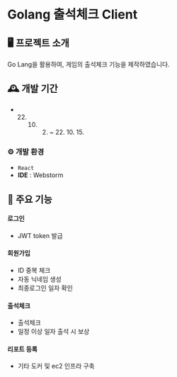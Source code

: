 # Golang 출석체크 Client


## 🖥️ 프로젝트 소개
Go Lang을 활용하여, 게임의 출석체크 기능을 제작하였습니다.
<br>

## 🕰️ 개발 기간
* 22. 10. 2. ~ 22. 10. 15.

### ⚙️ 개발 환경
- `React`
- **IDE** : Webstorm

## 📌 주요 기능
#### 로그인
- JWT token 발급
#### 회원가입
- ID 중복 체크
- 자동 닉네임 생성
- 최종로그인 일자 확인
#### 출석체크
- 출석체크
- 일정 이상 일자 출석 시 보상
#### 리포트 등록
- 기타 도커 및 ec2 인프라 구축
